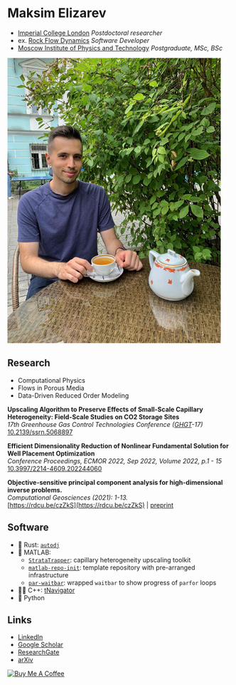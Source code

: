 # Maksim Elizarev

- [Imperial College London](https://profiles.imperial.ac.uk/m.elizarev) _Postdoctoral researcher_
- ex. [Rock Flow Dynamics](https://rfdyn.com/) _Software Developer_
- [Moscow Institute of Physics and Technology](https://www.mipt.ru/en) _Postgraduate, MSc, BSc_

<img src="myself.jpg" width=480 alt="logo">

## Research

- Computational Physics
- Flows in Porous Media
- Data-Driven Reduced Order Modeling

**Upscaling Algorithm to Preserve Effects of Small-Scale Capillary Heterogeneity: Field-Scale Studies on CO2 Storage Sites**\
_17th Greenhouse Gas Control Technologies Conference ([GHGT](https://ghgt.info/)-17)_\
[10.2139/ssrn.5068897](http://dx.doi.org/10.2139/ssrn.5068897)

**Efficient Dimensionality Reduction of Nonlinear Fundamental Solution for Well Placement Optimization**\
_Conference Proceedings, ECMOR 2022, Sep 2022, Volume 2022, p.1 - 15_\
[10.3997/2214-4609.202244060](https://doi.org/10.3997/2214-4609.202244060)

**Objective-sensitive principal component analysis for high-dimensional inverse problems.**\
_Computational Geosciences (2021): 1-13._\
[https://rdcu.be/czZkS](https://rdcu.be/czZkS) | [preprint](https://arxiv.org/abs/2006.04527)

## Software

- :crab: Rust: [`autodj`](https://github.com/djmaxus/autodj)
- 🔬 MATLAB:
  - [`StrataTrapper`](https://ImperialCollegeLondon.github.io/StrataTrapper): capillary heterogeneity upscaling toolkit
  - [`matlab-repo-init`](https://djmaxus.github.io/matlab-repo-init): template repository with pre-arranged infrastructure
  - [`par-waitbar`](https://djmaxus.dev/par-waitbar/): wrapped `waitbar` to show progress of `parfor` loops
- 🦶🔫 C++: [tNavigator](https://rfdyn.com)
- 🐍 Python

## Links

- [LinkedIn](https://www.linkedin.com/in/djmaxus/)
- [Google Scholar](https://scholar.google.com/citations?user=qt24IhcAAAAJ)
- [ResearchGate](https://www.researchgate.net/profile/Maksim_Elizarev)
- [arXiv](http://arxiv.org/a/elizarev_m_1)

<a href="https://www.buymeacoffee.com/djmaxus" target="_blank"><img src="https://cdn.buymeacoffee.com/buttons/v2/default-yellow.png" alt="Buy Me A Coffee" style="height: 60px !important;width: 217px !important;" ></a>
